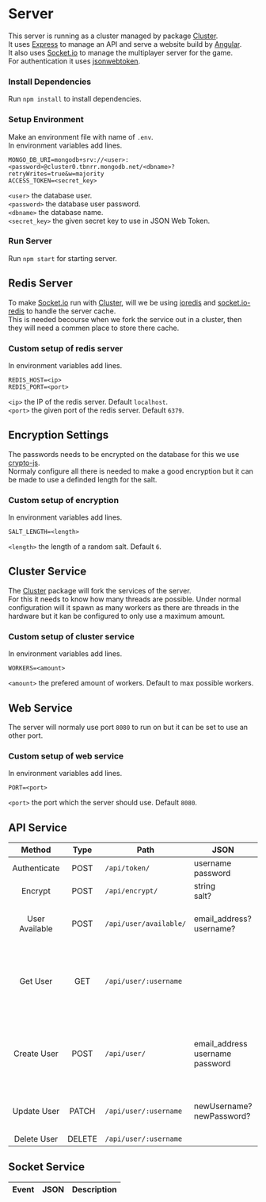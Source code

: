 # Server

This server is running as a cluster managed by package [Cluster](https://www.npmjs.com/package/cluster).  
It uses [Express](https://www.npmjs.com/package/express) to manage an API and serve a website build by [Angular](https://www.npmjs.com/package/@angular/cli).  
It also uses [Socket.io](https://www.npmjs.com/package/socket.io) to manage the multiplayer server for the game.  
For authentication it uses [jsonwebtoken](https://www.npmjs.com/package/jsonwebtoken).

### Install Dependencies

Run `npm install` to install dependencies.

### Setup Environment

Make an environment file with name of `.env`.  
In environment variables add lines.  
```
MONGO_DB_URI=mongodb+srv://<user>:<password>@cluster0.tbnrr.mongodb.net/<dbname>?retryWrites=true&w=majority
ACCESS_TOKEN=<secret_key>
```  
`<user>` the database user.  
`<password>` the database user password.  
`<dbname>` the database name.  
`<secret_key>` the given secret key to use in JSON Web Token.

### Run Server

Run `npm start` for starting server.



## Redis Server

To make [Socket.io](https://www.npmjs.com/package/socket.io) run with [Cluster](https://www.npmjs.com/package/cluster), will we be using [ioredis](https://www.npmjs.com/package/ioredis) and [socket.io-redis](https://www.npmjs.com/package/socket.io-redis) to handle the server cache.  
This is needed becourse when we fork the service out in a cluster, then they will need a commen place to store there cache.

### Custom setup of redis server

In environment variables add lines.  
```
REDIS_HOST=<ip>
REDIS_PORT=<port>
```  
`<ip>` the IP of the redis server. Default `localhost`.  
`<port>` the given port of the redis server. Default `6379`.



## Encryption Settings

The passwords needs to be encrypted on the database for this we use [crypto-js](https://www.npmjs.com/package/crypto-js).  
Normaly configure all there is needed to make a good encryption but it can be made to use a definded length for the salt.

### Custom setup of encryption

In environment variables add lines.  
```
SALT_LENGTH=<length>
```  
`<length>` the length of a random salt. Default `6`.



## Cluster Service

The [Cluster](https://www.npmjs.com/package/cluster) package will fork the services of the server.  
For this it needs to know how many threads are possible. Under normal configuration will it spawn as many workers as there are threads in the hardware but it kan be configured to only use a maximum amount.

### Custom setup of cluster service

In environment variables add lines.  
```
WORKERS=<amount>
```  
`<amount>` the prefered amount of workers. Default to max possible workers.



## Web Service

The server will normaly use port `8080` to run on but it can be set to use an other port.

### Custom setup of web service

In environment variables add lines.  
```
PORT=<port>
```  
`<port>` the port which the server should use. Default `8080`.



## API Service

| Method | Type | Path | JSON | RETURN | ERROR | Authentication |
|:------:|:----:| ---- | ---- | ------ | ----- |:--------------:|
|Authenticate|POST|`/api/token/`|username<br>password|token||False|
|Encrypt|POST|`/api/encrypt/`|string<br>salt?|cypher<br>salt||False|
|User Available|POST|`/api/user/available/`|email_address?<br>username?|available: {<br>&nbsp;&nbsp;&nbsp;&nbsp;email_address?<br>&nbsp;&nbsp;&nbsp;&nbsp;username?<br>}|error: {<br>&nbsp;&nbsp;&nbsp;&nbsp;email_address?<br>&nbsp;&nbsp;&nbsp;&nbsp;username?<br>}|False|
|Get User|GET|`/api/user/:username`||_id<br>email_address<br>username<br>password<br>password_salt<br>created_on<br>last_sign_on||True|
|Create User|POST|`/api/user/`|email_address<br>username<br>password|_id<br>email_address<br>username<br>password<br>password_salt<br>created_on<br>last_sign_on|error: {<br>&nbsp;&nbsp;&nbsp;&nbsp;email_address?<br>&nbsp;&nbsp;&nbsp;&nbsp;username?<br>&nbsp;&nbsp;&nbsp;&nbsp;password?<br>}|False|
|Update User|PATCH|`/api/user/:username`|newUsername?<br>newPassword?|updated|error: {<br>&nbsp;&nbsp;&nbsp;&nbsp;username?<br>&nbsp;&nbsp;&nbsp;&nbsp;password?<br>}|True|
|Delete User|DELETE|`/api/user/:username`||deleted||True|



## Socket Service

| Event | JSON | Description |
|:-----:| ---- | ----------- |